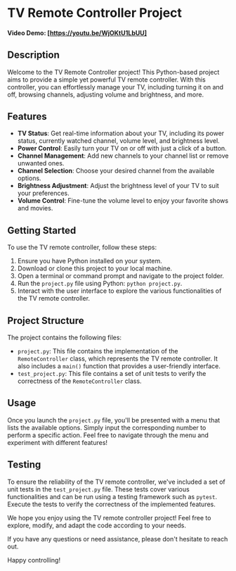 # TV Remote Controller Project
#### Video Demo: [https://youtu.be/WjOKtU1LbUU]

## Description

Welcome to the TV Remote Controller project! This Python-based project aims to provide a simple yet powerful TV remote controller. With this controller, you can effortlessly manage your TV, including turning it on and off, browsing channels, adjusting volume and brightness, and more.

## Features

- **TV Status**: Get real-time information about your TV, including its power status, currently watched channel, volume level, and brightness level.
- **Power Control**: Easily turn your TV on or off with just a click of a button.
- **Channel Management**: Add new channels to your channel list or remove unwanted ones.
- **Channel Selection**: Choose your desired channel from the available options.
- **Brightness Adjustment**: Adjust the brightness level of your TV to suit your preferences.
- **Volume Control**: Fine-tune the volume level to enjoy your favorite shows and movies.

## Getting Started

To use the TV remote controller, follow these steps:

1. Ensure you have Python installed on your system.
2. Download or clone this project to your local machine.
3. Open a terminal or command prompt and navigate to the project folder.
4. Run the `project.py` file using Python: `python project.py`.
5. Interact with the user interface to explore the various functionalities of the TV remote controller.

## Project Structure

The project contains the following files:

- `project.py`: This file contains the implementation of the `RemoteController` class, which represents the TV remote controller. It also includes a `main()` function that provides a user-friendly interface.
- `test_project.py`: This file contains a set of unit tests to verify the correctness of the `RemoteController` class.

## Usage

Once you launch the `project.py` file, you'll be presented with a menu that lists the available options. Simply input the corresponding number to perform a specific action. Feel free to navigate through the menu and experiment with different features!

## Testing

To ensure the reliability of the TV remote controller, we've included a set of unit tests in the `test_project.py` file. These tests cover various functionalities and can be run using a testing framework such as `pytest`. Execute the tests to verify the correctness of the implemented features.

We hope you enjoy using the TV remote controller project! Feel free to explore, modify, and adapt the code according to your needs.

If you have any questions or need assistance, please don't hesitate to reach out.

Happy controlling!
